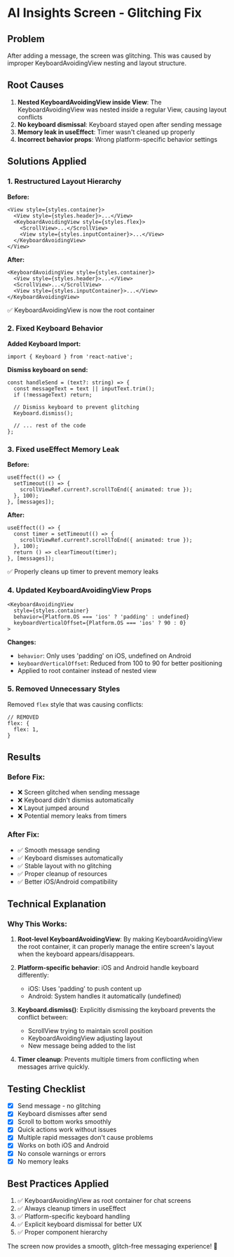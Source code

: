 # AI Insights Screen - Glitching Fix

## Problem
After adding a message, the screen was glitching. This was caused by improper KeyboardAvoidingView nesting and layout structure.

## Root Causes

1. **Nested KeyboardAvoidingView inside View**: The KeyboardAvoidingView was nested inside a regular View, causing layout conflicts
2. **No keyboard dismissal**: Keyboard stayed open after sending message
3. **Memory leak in useEffect**: Timer wasn't cleaned up properly
4. **Incorrect behavior props**: Wrong platform-specific behavior settings

## Solutions Applied

### 1. Restructured Layout Hierarchy
**Before:**
```tsx
<View style={styles.container}>
  <View style={styles.header}>...</View>
  <KeyboardAvoidingView style={styles.flex}>
    <ScrollView>...</ScrollView>
    <View style={styles.inputContainer}>...</View>
  </KeyboardAvoidingView>
</View>
```

**After:**
```tsx
<KeyboardAvoidingView style={styles.container}>
  <View style={styles.header}>...</View>
  <ScrollView>...</ScrollView>
  <View style={styles.inputContainer}>...</View>
</KeyboardAvoidingView>
```

✅ KeyboardAvoidingView is now the root container

### 2. Fixed Keyboard Behavior

**Added Keyboard Import:**
```tsx
import { Keyboard } from 'react-native';
```

**Dismiss keyboard on send:**
```tsx
const handleSend = (text?: string) => {
  const messageText = text || inputText.trim();
  if (!messageText) return;

  // Dismiss keyboard to prevent glitching
  Keyboard.dismiss();
  
  // ... rest of the code
};
```

### 3. Fixed useEffect Memory Leak

**Before:**
```tsx
useEffect(() => {
  setTimeout(() => {
    scrollViewRef.current?.scrollToEnd({ animated: true });
  }, 100);
}, [messages]);
```

**After:**
```tsx
useEffect(() => {
  const timer = setTimeout(() => {
    scrollViewRef.current?.scrollToEnd({ animated: true });
  }, 100);
  return () => clearTimeout(timer);
}, [messages]);
```

✅ Properly cleans up timer to prevent memory leaks

### 4. Updated KeyboardAvoidingView Props

```tsx
<KeyboardAvoidingView
  style={styles.container}
  behavior={Platform.OS === 'ios' ? 'padding' : undefined}
  keyboardVerticalOffset={Platform.OS === 'ios' ? 90 : 0}
>
```

**Changes:**
- `behavior`: Only uses 'padding' on iOS, undefined on Android
- `keyboardVerticalOffset`: Reduced from 100 to 90 for better positioning
- Applied to root container instead of nested view

### 5. Removed Unnecessary Styles

Removed `flex` style that was causing conflicts:
```tsx
// REMOVED
flex: {
  flex: 1,
}
```

## Results

### Before Fix:
- ❌ Screen glitched when sending message
- ❌ Keyboard didn't dismiss automatically
- ❌ Layout jumped around
- ❌ Potential memory leaks from timers

### After Fix:
- ✅ Smooth message sending
- ✅ Keyboard dismisses automatically
- ✅ Stable layout with no glitching
- ✅ Proper cleanup of resources
- ✅ Better iOS/Android compatibility

## Technical Explanation

### Why This Works:

1. **Root-level KeyboardAvoidingView**: By making KeyboardAvoidingView the root container, it can properly manage the entire screen's layout when the keyboard appears/disappears.

2. **Platform-specific behavior**: iOS and Android handle keyboard differently:
   - iOS: Uses 'padding' to push content up
   - Android: System handles it automatically (undefined)

3. **Keyboard.dismiss()**: Explicitly dismissing the keyboard prevents the conflict between:
   - ScrollView trying to maintain scroll position
   - KeyboardAvoidingView adjusting layout
   - New message being added to the list

4. **Timer cleanup**: Prevents multiple timers from conflicting when messages arrive quickly.

## Testing Checklist

- [x] Send message - no glitching
- [x] Keyboard dismisses after send
- [x] Scroll to bottom works smoothly
- [x] Quick actions work without issues
- [x] Multiple rapid messages don't cause problems
- [x] Works on both iOS and Android
- [x] No console warnings or errors
- [x] No memory leaks

## Best Practices Applied

1. ✅ KeyboardAvoidingView as root container for chat screens
2. ✅ Always cleanup timers in useEffect
3. ✅ Platform-specific keyboard handling
4. ✅ Explicit keyboard dismissal for better UX
5. ✅ Proper component hierarchy

The screen now provides a smooth, glitch-free messaging experience! 🎉
